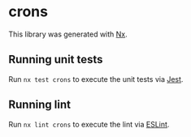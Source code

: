 # crons

This library was generated with [Nx](https://nx.dev).

## Running unit tests

Run `nx test crons` to execute the unit tests via [Jest](https://jestjs.io).

## Running lint

Run `nx lint crons` to execute the lint via [ESLint](https://eslint.org/).
